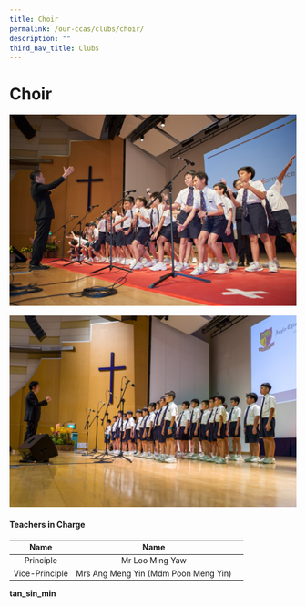```yaml
---
title: Choir
permalink: /our-ccas/clubs/choir/
description: ""
third_nav_title: Clubs
---
```

# **Choir**
![](/images/choir%202.jpg)

![](/images/choir%203.jpg)

#### **Teachers in Charge**

| Name |               Name |      |
|:---:|:---:|:---:|
| Principle | Mr Loo Ming Yaw
| Vice-Principle | Mrs Ang Meng Yin (Mdm Poon Meng Yin)

**tan\_sin\_min**
